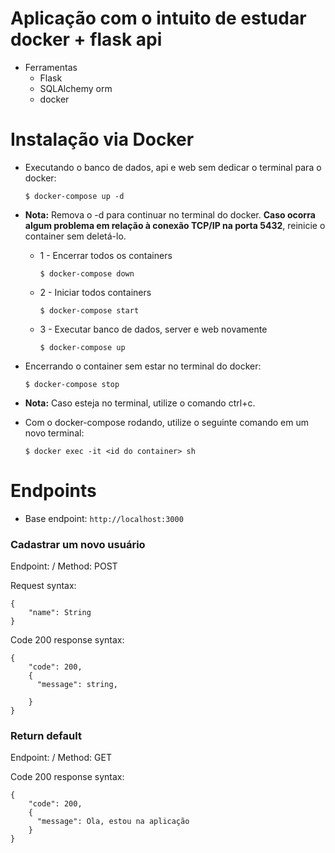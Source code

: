 # Aplicação com o intuito de estudar docker + flask api

* Ferramentas
  * Flask
  * SQLAlchemy orm
  * docker

# Instalação via Docker

* Executando o banco de dados, api e web sem dedicar o terminal para o docker:
	```
	$ docker-compose up -d
	```

* **Nota:** Remova o -d para continuar no terminal do docker. **Caso ocorra algum problema em relação à conexão TCP/IP na porta 5432**, reinicie o container sem deletá-lo.

  * 1 - Encerrar todos os containers
 
    ```
    $ docker-compose down
    ```
  * 2 - Iniciar todos containers
    ```
    $ docker-compose start
    ```
  * 3 - Executar banco de dados, server e web novamente
    ```
    $ docker-compose up
    ```

* Encerrando o container sem estar no terminal do docker:
	```
	$ docker-compose stop
	```
* **Nota:** Caso esteja no terminal, utilize o comando ctrl+c.

* Com o docker-compose rodando, utilize o seguinte comando em um novo terminal:
  ```
  $ docker exec -it <id do container> sh
  ```
# Endpoints
* Base endpoint:
      ```
        http://localhost:3000
      ```

### Cadastrar um novo usuário
Endpoint: /
Method: POST

Request syntax:
```
{
    "name": String
}
```

Code 200 response syntax:
```
{
    "code": 200,
    {
      "message": string,
      
    }
}
```

### Return default
Endpoint: /
Method: GET

Code 200 response syntax:
```
{
    "code": 200,
    {
      "message": Ola, estou na aplicação
    }
}
```

